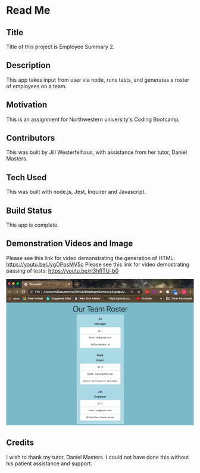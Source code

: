 # Read Me

## Title
Title of this project is Employee Summary 2.

## Description
This app takes input from user via node, runs tests, and generates a roster of employees on a team.

## Motivation
This is an assignment for Northwestern university's Coding Bootcamp.

## Contributors
This was built by Jill Westerfelhaus, with assistance from her tutor, Daniel Masters. 

## Tech Used
This was built with node.js, Jest, Inquirer and Javascript.

## Build Status
This app is complete.

## Demonstration Videos and Image
Please see this link for video demonstrating the generation of HTML:  https://youtu.be/JygOPosMV5o
Please see this link for video demostrating passing of tests:  https://youtu.be/rI3hfITU-b0

![team roster](assets/team%20roster.png)

## Credits
I wish to thank my tutor, Daniel Masters.  I could not have done this without his patient assistance and support.

